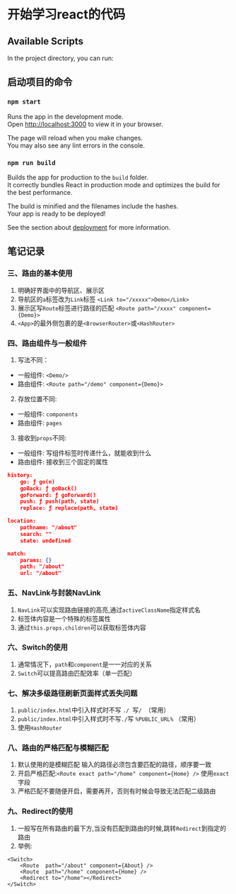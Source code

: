# 开始学习react的代码



## Available Scripts

In the project directory, you can run:

## 启动项目的命令
### `npm start`

Runs the app in the development mode.\
Open [http://localhost:3000](http://localhost:3000) to view it in your browser.

The page will reload when you make changes.\
You may also see any lint errors in the console.

### `npm run build`

Builds the app for production to the `build` folder.\
It correctly bundles React in production mode and optimizes the build for the best performance.

The build is minified and the filenames include the hashes.\
Your app is ready to be deployed!

See the section about [deployment](https://facebook.github.io/create-react-app/docs/deployment) for more information.

## 笔记记录

### 三、路由的基本使用
1. 明确好界面中的导航区、展示区
2. 导航区的`a`标签改为`Link`标签 `<Link to="/xxxxx">Demo</Link>`
3. 展示区写`Route`标签进行路径的匹配 `<Route path="/xxxx" component={Demo}>`
4. `<App>`的最外侧包裹的是`<BrowserRouter>`或`<HashRouter>`

### 四、路由组件与一般组件
1. 写法不同：
- 一般组件: `<Demo/>`
- 路由组件: `<Route path="/demo" component={Demo}>`
2. 存放位置不同:
- 一般组件: `components`
- 路由组件: `pages`
3. 接收到`props`不同:
- 一般组件: 写组件标签时传递什么，就能收到什么
- 路由组件: 接收到三个固定的属性
```json
history: 
    go: ƒ go(n)
    goBack: ƒ goBack()
    goForward: ƒ goForward()
    push: ƒ push(path, state)
    replace: ƒ replace(path, state)

location: 
    pathname: "/about"
    search: ""
    state: undefined

match: 
    params: {}
    path: "/about"
    url: "/about"

```

### 五、NavLink与封装NavLink
1. `NavLink`可以实现路由链接的高亮,通过`activeClassName`指定样式名
2. 标签体内容是一个特殊的标签属性
3. 通过`this.props.children`可以获取标签体内容

### 六、Switch的使用
1. 通常情况下，`path`和`component`是一一对应的关系
2. `Switch`可以提高路由匹配效率（单一匹配）

### 七、解决多级路径刷新页面样式丢失问题
1. `public/index.html`中引入样式时不写 `./ `写`/ `（常用）
2. `public/index.html`中引入样式时不写` ./ `写 `%PUBLIC_URL%` （常用）
3. 使用`HashRouter`

### 八、路由的严格匹配与模糊匹配
1. 默认使用的是模糊匹配 输入的路径必须包含要匹配的路径，顺序要一致
2. 开启严格匹配:`<Route exact path="/home" component={Home} />` 使用`exact`字段
3. 严格匹配不要随便开启，需要再开，否则有时候会导致无法匹配二级路由

### 九、Redirect的使用
1. 一般写在所有路由的最下方,当没有匹配到路由的时候,跳转`Redirect`到指定的路由
2. 举例:
```
<Switch>
    <Route  path="/about" component={About} />
    <Route  path="/home" component={Home} />
    <Redirect to="/home"></Redirect>
</Switch>
```